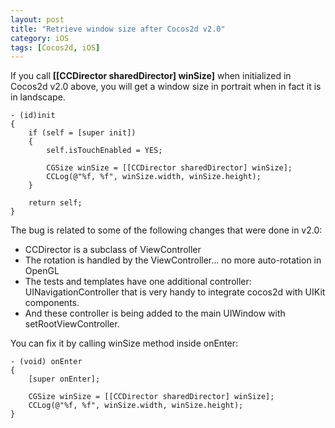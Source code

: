 ```yaml
---
layout: post
title: "Retrieve window size after Cocos2d v2.0"
category: iOS
tags: [Cocos2d, iOS]
---
```




If you call **[[CCDirector sharedDirector] winSize]** when initialized in Cocos2d v2.0 above, you will get a window size in portrait when in fact it is in landscape.

	- (id)init
	{
	    if (self = [super init])
	    {
	        self.isTouchEnabled = YES;
		
			CGSize winSize = [[CCDirector sharedDirector] winSize];		
			CCLog(@"%f, %f", winSize.width, winSize.height);
	    }
    
	    return self;
	}
	

The bug is related to some of the following changes that were done in v2.0:

* CCDirector is a subclass of ViewController
* The rotation is handled by the ViewController... no more auto-rotation in OpenGL
* The tests and templates have one additional controller: UINavigationController that is very handy to integrate cocos2d with UIKit components.
* And these controller is being added to the main UIWindow with setRootViewController.


You can fix it by calling winSize method inside onEnter:

	- (void) onEnter
	{
	    [super onEnter];
    
		CGSize winSize = [[CCDirector sharedDirector] winSize];		
		CCLog(@"%f, %f", winSize.width, winSize.height);
	}
